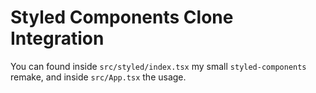 # Styled Components Clone Integration

You can found inside `src/styled/index.tsx` my small `styled-components` remake, and inside `src/App.tsx` the usage.
